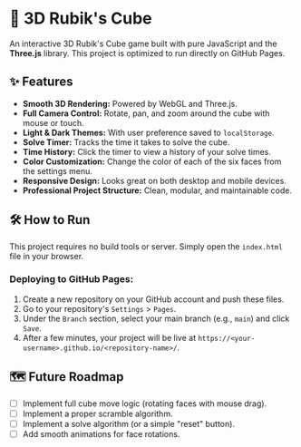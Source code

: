 # 🚀 3D Rubik's Cube

An interactive 3D Rubik's Cube game built with pure JavaScript and the **Three.js** library. This project is optimized to run directly on GitHub Pages.

## ✨ Features

- **Smooth 3D Rendering:** Powered by WebGL and Three.js.
- **Full Camera Control:** Rotate, pan, and zoom around the cube with mouse or touch.
- **Light & Dark Themes:** With user preference saved to `localStorage`.
- **Solve Timer:** Tracks the time it takes to solve the cube.
- **Time History:** Click the timer to view a history of your solve times.
- **Color Customization:** Change the color of each of the six faces from the settings menu.
- **Responsive Design:** Looks great on both desktop and mobile devices.
- **Professional Project Structure:** Clean, modular, and maintainable code.

## 🛠️ How to Run

This project requires no build tools or server. Simply open the `index.html` file in your browser.

### Deploying to GitHub Pages:
1. Create a new repository on your GitHub account and push these files.
2. Go to your repository's `Settings` > `Pages`.
3. Under the `Branch` section, select your main branch (e.g., `main`) and click `Save`.
4. After a few minutes, your project will be live at `https://<your-username>.github.io/<repository-name>/`.

## 🗺️ Future Roadmap

- [ ] Implement full cube move logic (rotating faces with mouse drag).
- [ ] Implement a proper scramble algorithm.
- [ ] Implement a solve algorithm (or a simple "reset" button).
- [ ] Add smooth animations for face rotations.
